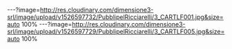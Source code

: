 ---?image=http://res.cloudinary.com/dimensione3-srl/image/upload/v1526597732/PubblipelRicciarelli/3_CARTLF001.jpg&size=auto 100%
---?image=http://res.cloudinary.com/dimensione3-srl/image/upload/v1526597729/PubblipelRicciarelli/3_CARTLF005.jpg&size=auto 100%
